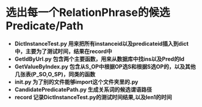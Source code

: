 # 选出每一个RelationPhrase的候选Predicate/Path
- **DictInstanceTest.py 用来把所有instanceid以及predicateid插入到dict中，主要为了测试时间，结果在record中**
- **GetIdByUrl.py 包含两个主要函数，用来从数据库中找ins以及Pred的Id** 
- **GetValueByIndex.py 包含从S_OP中根据OP选S和根据S选OP的，以及其他几张表(P_SO,O_SP)，同类的函数**
- **__init__.py 为了别的文件能够import这个文件夹里的.py**
- **CandidatePredicatePath.py 生成关系词的候选谓语路径**
- **record 记录DictInstanceTest.py的测试时间结果,以及len1的时间**
